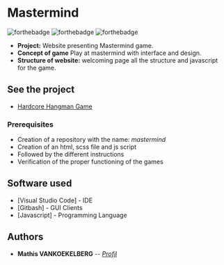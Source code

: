# Mastermind

![forthebadge](https://forthebadge.com/images/badges/uses-html.svg) ![forthebadge](https://forthebadge.com/images/badges/uses-css.svg) ![forthebadge](https://forthebadge.com/images/badges/made-with-javascript.svg)

- **Project:** Website presenting Mastermind game.
- **Concept of game** Play at mastermind with interface and design.
- **Structure of website:** welcoming page all the structure and javascript for the game.

## See the project

- <a href="https://mathisvkg.github.io/Mastermind/" target="_blank">Hardcore Hangman Game</a>

### Prerequisites

- Creation of a repository with the name: *mastermind*
- Creation of an html, scss file and js script
- Followed by the different instructions
- Verification of the proper functioning of the games

## Software used

* [Visual Studio Code] - IDE
* [Gitbash] - GUI Clients
* [Javascript] - Programming Language

## Authors

* **Mathis VANKOEKELBERG** -- *[Profil](https://github.com/MathisVkg)*
